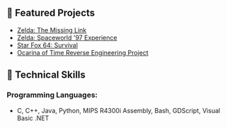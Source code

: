 ## 🌟 Featured Projects
- [Zelda: The Missing Link](https://www.youtube.com/watch?v=n6hdlxgDixE)
- [Zelda: Spaceworld '97 Experience](https://github.com/z64proto/sw97/blob/master/README.md)
- [Star Fox 64: Survival](https://www.youtube.com/watch?v=k3WDF92Kr1c)
- [Ocarina of Time Reverse Engineering Project](https://github.com/zeldaret/oot/commits?author=Zelllll)

## 🔧 Technical Skills
### Programming Languages:
- C, C++, Java, Python, MIPS R4300i Assembly, Bash, GDScript, Visual Basic .NET
